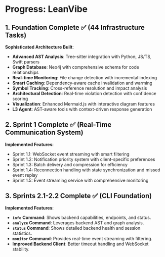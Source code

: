 # Progress: LeanVibe

## 1. Foundation Complete ✅ (44 Infrastructure Tasks)
**Sophisticated Architecture Built**:
- **Advanced AST Analysis**: Tree-sitter integration with Python, JS/TS, Swift parsers
- **Graph Database**: Neo4j with comprehensive schema for code relationships  
- **Real-time Monitoring**: File change detection with incremental indexing
- **Smart Caching**: Dependency-aware cache invalidation and warming
- **Symbol Tracking**: Cross-reference resolution and impact analysis
- **Architectural Detection**: Real-time violation detection with confidence scoring
- **Visualization**: Enhanced Mermaid.js with interactive diagram features
- **L3 Agent**: AST-aware tools with context-driven response generation

## 2. Sprint 1 Complete ✅ (Real-Time Communication System)
**Implemented Features**:
- Sprint 1.1: WebSocket event streaming with smart filtering
- Sprint 1.2: Notification priority system with client-specific preferences
- Sprint 1.3: Batch delivery and compression for efficiency
- Sprint 1.4: Reconnection handling with state synchronization and missed event replay
- Sprint 1.5: Event streaming service with comprehensive monitoring

## 3. Sprints 2.1-2.2 Complete ✅ (CLI Foundation)
**Implemented Features**:
- **`info` Command**: Shows backend capabilities, endpoints, and status.
- **`analyze` Command**: Leverages backend AST and graph analysis.
- **`status` Command**: Shows detailed backend health and session statistics.
- **`monitor` Command**: Provides real-time event streaming with filtering.
- **Improved Backend Client**: Better timeout handling and WebSocket stability.